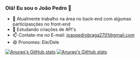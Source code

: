 ### Olá! Eu sou o João Pedro 👋

- 🔭 Atualmente trabalho na área no back-end com algumas participasções no front-end
- 🌱 Estudando criações de API's
- 📫 Contate-me no E-mail: joaopedrobraga2701@gmail.com
- 😄 Pronomes: Ele/Dele

<html>
  <div style="align-items: center;display: inline-block;">
    <a target="_blank" rel="noopener noreferrer nofollow" href="https://camo.githubusercontent.com/93070b036988d0b72e5080f88f8de431215ebccb016f3d3136e3c8408437ee1a/68747470733a2f2f6769746875622d726561646d652d73746174732e76657263656c2e6170702f6170693f757365726e616d653d4a616f506564726f42726167612673686f775f69636f6e733d74727565267468656d653d746f6b796f6e6967687426686964655f626f726465723d66616c736526636172645f77696474683d323230"><img src="https://camo.githubusercontent.com/93070b036988d0b72e5080f88f8de431215ebccb016f3d3136e3c8408437ee1a/68747470733a2f2f6769746875622d726561646d652d73746174732e76657263656c2e6170702f6170693f757365726e616d653d4a616f506564726f42726167612673686f775f69636f6e733d74727565267468656d653d746f6b796f6e6967687426686964655f626f726465723d66616c736526636172645f77696474683d323230" alt="Anurag's GitHub stats" data-canonical-src="https://github-readme-stats.vercel.app/api?username=JaoPedroBraga&amp;show_icons=true&amp;theme=tokyonight&amp;hide_border=false&amp;card_width=220" style="max-width: 100%;"></a>
    <a target="_blank" rel="noopener noreferrer nofollow" href="https://camo.githubusercontent.com/628b98ec710ef0fa5d0828a6d8bc13c6e5192990b480233d22c2df99e0713226/68747470733a2f2f6769746875622d726561646d652d73746174732e76657263656c2e6170702f6170692f746f702d6c616e67732f3f757365726e616d653d4a616f506564726f4272616761267468656d653d746f6b796f6e6967687426686964655f626f726465723d66616c736526696e636c7564655f616c6c5f636f6d6d6974733d7472756526636f756e745f707269766174653d74727565266c61796f75743d636f6d7061637426636172645f77696474683d313230"><img src="https://camo.githubusercontent.com/628b98ec710ef0fa5d0828a6d8bc13c6e5192990b480233d22c2df99e0713226/68747470733a2f2f6769746875622d726561646d652d73746174732e76657263656c2e6170702f6170692f746f702d6c616e67732f3f757365726e616d653d4a616f506564726f4272616761267468656d653d746f6b796f6e6967687426686964655f626f726465723d66616c736526696e636c7564655f616c6c5f636f6d6d6974733d7472756526636f756e745f707269766174653d74727565266c61796f75743d636f6d7061637426636172645f77696474683d313230" alt="Anurag's GitHub stats" data-canonical-src="https://github-readme-stats.vercel.app/api/top-langs/?username=JaoPedroBraga&amp;theme=tokyonight&amp;hide_border=false&amp;include_all_commits=true&amp;count_private=true&amp;layout=compact&amp;card_width=120" style="max-width: 100%; margin-top: -200px;"></a>
    

  </div>
</html>







